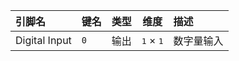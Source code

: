 <!--
DO NOT EDIT THIS FILE DIRECTLY.
This file is generated by tools/comp-docs.js.
All changes will be overwritten by regeneration.
-->

<slot class="model-pins">

| 引脚名 | 键名 | 类型 | 维度 | 描述 |
|:------ |:---- |:----:|:----:|:---- |
| Digital Input | `0` | 输出 | <samp>1</samp> × <samp>1</samp> | 数字量输入 |

</slot>

